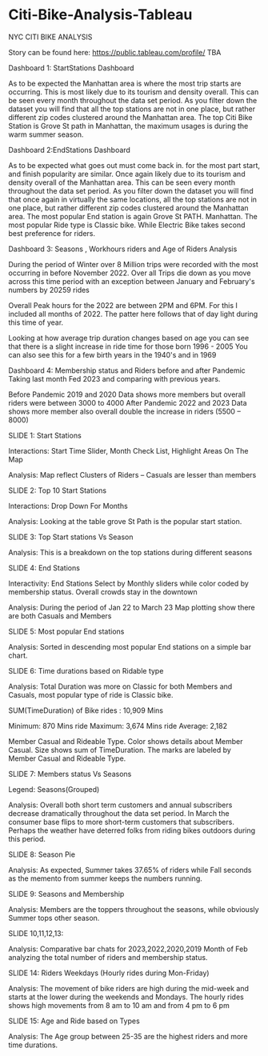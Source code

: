 # Citi-Bike-Analysis-Tableau
NYC CITI BIKE ANALYSIS

Story can be found here: 
https://public.tableau.com/profile/ TBA




Dashboard 1: StartStations Dashboard

As to be expected the Manhattan area is where the most trip starts are occurring. This is most likely due to its tourism and density overall. This can be seen every month throughout the data set period. As you filter down the dataset you will find that all the top stations are not in one place, but rather different zip codes clustered around the Manhattan area.
The top Citi Bike Station is Grove St path in Manhattan, the maximum usages is during the warm summer season.


 



Dashboard 2:EndStations Dashboard

As to be expected what goes out must come back in. for the most part start, and finish popularity are similar. Once again likely due to its tourism and density overall of the Manhattan area. This can be seen every month throughout the data set period. As you filter down the dataset you will find that once again in virtually the same locations, all the top stations are not in one place, but rather different zip codes clustered around the Manhattan area.
The most popular End station is again Grove St PATH. Manhattan.
The most popular Ride type is Classic bike. While Electric Bike takes second best preference for riders.

 


Dashboard 3: Seasons , Workhours riders and Age of Riders Analysis

During the period of Winter over 8 Million trips were recorded with the most occurring in before November 2022. Over all Trips die down as you move across this time period with an exception between January and February's numbers by 20259 rides

Overall Peak hours for the 2022 are between 2PM and 6PM. For this I included all months of 2022. The patter here follows that of day light during this time of year.

Looking at how average trip duration changes based on age you can see that there is a slight increase in ride time for those born 1996 - 2005 You can also see this for a few birth years in the 1940's and in 1969


 



Dashboard 4: Membership status and Riders before and after Pandemic
Taking last month Fed 2023 and comparing with previous years.

Before Pandemic 2019 and 2020 Data shows more members but overall riders were between 3000 to 4000
After Pandemic 2022 and 2023 Data shows more member also overall double the  increase in riders (5500 – 8000)

 


SLIDE 1: Start Stations

Interactions: Start Time Slider, Month Check List, Highlight Areas On The Map

Analysis: Map reflect Clusters of Riders – Casuals are lesser than members
 

SLIDE 2: Top 10 Start Stations

Interactions: Drop Down For Months

Analysis: Looking at the table grove St Path is the popular start station.
 

SLIDE 3: Top Start stations Vs Season

Analysis: This is a breakdown on the top stations during different seasons

 

SLIDE 4: End Stations

Interactivity: End Stations Select by Monthly sliders while color coded by membership status. Overall crowds stay in the downtown

Analysis: During the period of Jan 22 to March 23 Map plotting show there are both Casuals and Members

 

SLIDE 5: Most popular End stations


Analysis: Sorted in descending most popular End stations on a simple bar chart. 

 

SLIDE 6: Time durations based on Ridable type


Analysis: Total Duration was more on Classic for both Members and Casuals, most popular type of ride is Classic bike. 

SUM(TimeDuration) of Bike rides : 10,909 Mins

Minimum: 870 Mins ride
Maximum: 3,674 Mins ride
Average: 2,182


Member Casual and Rideable Type. 
Color shows details about Member Casual. 
Size shows sum of TimeDuration. 
The marks are labeled by Member Casual and Rideable Type.

 

SLIDE 7: Members status Vs Seasons 

Legend: Seasons(Grouped)

Analysis: Overall both short term customers and annual subscribers decrease dramatically throughout the data set period. In March the consumer base flips to more short-term customers that subscribers. Perhaps the weather have deterred folks from riding bikes outdoors during this period.

 

SLIDE 8: Season Pie

Analysis: As expected, Summer takes 37.65% of riders while Fall seconds as the memento from summer keeps the numbers running. 
     


SLIDE 9: Seasons and Membership


Analysis: Members are the toppers throughout the seasons, while obviously Summer tops other season. 

     




SLIDE 10,11,12,13:

Analysis:  Comparative bar chats for 2023,2022,2020,2019 Month of Feb analyzing the total number of riders and membership status. 

 


SLIDE 14: Riders Weekdays (Hourly rides during Mon-Friday)

Analysis: The movement of bike riders are high during the mid-week and starts at the lower during the weekends and Mondays. The hourly rides shows high movements from 8 am to 10 am and from 4 pm to 6 pm


 





SLIDE 15:  Age and Ride based on Types

Analysis: The Age group between 25-35 are the highest riders and more time durations. 

 
